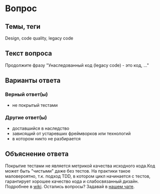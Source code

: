 # Вопрос

## Темы, теги

Design, code quality, legacy code

## Текст вопроса

Продолжите фразу "Унаследованный код (legacy code) - это код, ..."

## Варианты ответа

### Верный ответ(ы)

* не покрытый тестами

### Другие ответ(ы)

* доставшийся в наследство
* зависящий от устаревших фреймворков или технологий
* в котором никто не разбирается

## Объяснение ответа

Покрытие тестами не является метрикой качества исходного кода.Код может быть "чистыми" даже без тестов. На практики такое маловероятно, т.к. подход TDD, в котором цикл начинается с тестов, гарантирует хорошее качество кода и слабосвязанный дизайн. Подробнее в [wiki](https://technical-excellence.ru/wiki/LegacyCode). Остались вопросы? Задавай в [нашем чате](https://t.me/technicalexcellenceru).
